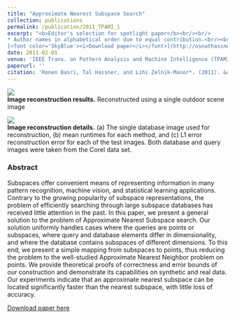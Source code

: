 ```yaml
---
title: "Approximate Nearest Subspace Search"
collection: publications
permalink: /publication/2011_TPAMI_1
excerpt: "<b>Editor's selection for spotlight paper</b><br/><br/>
* Author names in alphabetical order due to equal contribution.<br/><br/>
[<font color='SkyBlue'><i>Download paper</i></font>](http://osnathassner.github.io/talhassner/projects/AppNearestSubspace/ApproximateNearestSubspaceSearch_PAMI.pdf)"
date: 2011-02-01
venue: 'IEEE Trans. on Pattern Analysis and Machine Intelligence (TPAMI), 33(2)'
paperurl: ''
citation: 'Ronen Basri, Tal Hassner, and Lihi Zelnik-Manor*. (2011). &quot;Approximate Nearest Subspace Search.&quot; <i>IEEE Trans. on Pattern Analysis and Machine Intelligence (TPAMI), 33(2)</i>.'
---
```


<img src='https://osnathassner.github.io/talhassner/projects/AppNearestSubspace/teaser.jpg'><br/>
<b>Image reconstruction results.</b> Reconstructed using a single outdoor scene image<br/>

<img src='https://osnathassner.github.io/talhassner/projects/AppNearestSubspace/results.jpg'><br/>
<b>Image reconstruction details.</b> (a) The single database image used for reconstruction, (b) mean runtimes for each method, and (c) L1 error reconstruction error for each of the test images. Both database and query images were taken from the Corel data set.

### Abstract
Subspaces offer convenient means of representing information in many pattern recognition, machine vision, and statistical learning applications. Contrary to the growing popularity of subspace representations, the problem of efficiently searching through large subspace databases has received little attention in the past. In this paper, we present a general solution to the problem of Approximate Nearest Subspace search. Our solution uniformly handles cases where the queries are points or subspaces, where query and database elements differ in dimensionality, and where the database contains subspaces of different dimensions. To this end, we present a simple mapping from subspaces to points, thus reducing the problem to the well-studied Approximate Nearest Neighbor problem on points. We provide theoretical proofs of correctness and error bounds of our construction and demonstrate its capabilities on synthetic and real data. Our experiments indicate that an approximate nearest subspace can be located significantly faster than the nearest subspace, with little loss of accuracy.


[Download paper here](http://osnathassner.github.io/talhassner/projects/AppNearestSubspace/ApproximateNearestSubspaceSearch_PAMI.pdf)

